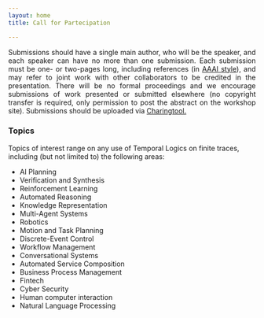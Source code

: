 ```yaml
---
layout: home
title: Call for Partecipation

---
```

<p align="justify">
 Submissions should have a single main author, who will be the speaker, and each speaker can have no more than one submission. Each submission must be one- or two-pages long, including references (in <a href="http://www.aaai.org/Publications/Templates/AuthorKit20.zip" target="_blank"> AAAI style</a>), and may refer to joint work with other collaborators to be credited in the presentation. There will be no formal proceedings and we encourage submissions of work presented or submitted elsewhere (no copyright transfer is required, only permission to post the abstract on the workshop site). Submissions should be uploaded via 
<a href="" target="_blank"> Charingtool.</a>
</p>
<!--
<h3>Important Dates</h3>
<ul>
  <li> <s>January 30, 2023</s> <b>February 6, 2023</b>  : Paper submission deadline (AoE). </li>
  <li> <s>February 4, 2023</s> <b>February 17, 2023 </b>: Author notification (AoE). </li>
</ul>
-->

<h3>Topics</h3>

<p>Topics of interest range on any use of Temporal Logics on finite traces, including (but not limited to) the following areas:</p>
<ul>
  <li>AI Planning</li> 
  <li>Verification and Synthesis</li> 
  <li>Reinforcement Learning</li> 
  <li>Automated Reasoning</li> 
  <li>Knowledge Representation</li> 
  <li>Multi-Agent Systems</li> 
  <li>Robotics</li> 
  <li>Motion and Task Planning </li> 
  <li>Discrete-Event Control</li> 
  <li>Workflow Management</li> 
  <li>Conversational Systems  </li> 
  <li>Automated Service Composition</li> 
  <li>Business Process Management</li> 
  <li>Fintech</li> 
  <li>Cyber Security</li> 
  <li>Human computer interaction</li> 
  <li>Natural Language Processing</li> 
</ul>
